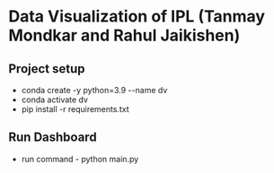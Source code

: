 # Data Visualization of IPL (Tanmay Mondkar and Rahul Jaikishen)

## Project setup
  - conda create -y python=3.9 --name dv
  - conda activate dv
  - pip install -r requirements.txt

## Run Dashboard
  - run command - python main.py
